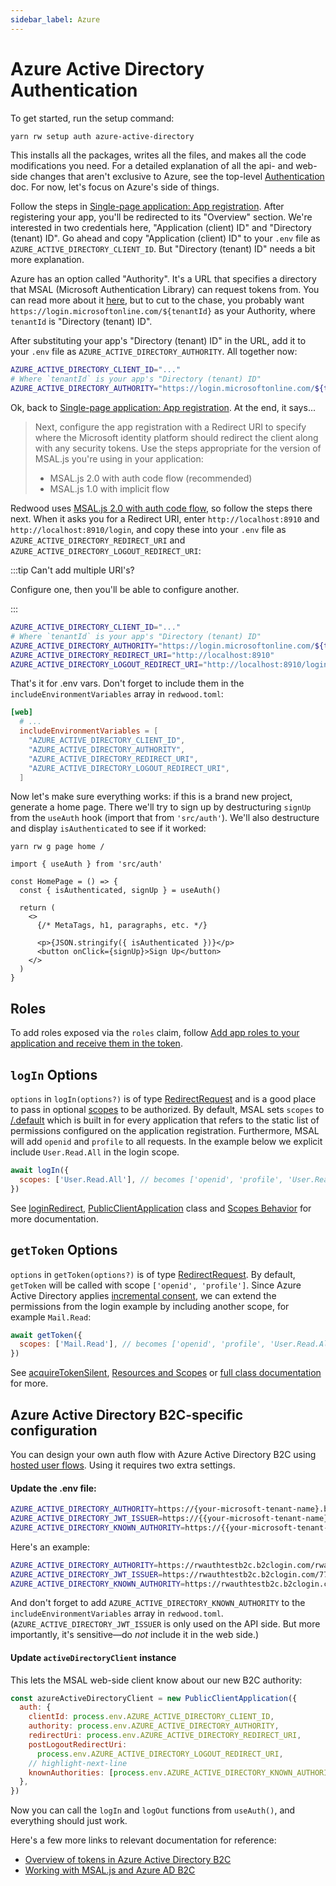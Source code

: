 ```yaml
---
sidebar_label: Azure
---
```


# Azure Active Directory Authentication

To get started, run the setup command:

```bash
yarn rw setup auth azure-active-directory
```

This installs all the packages, writes all the files, and makes all the code
modifications you need. For a detailed explanation of all the api- and web-side
changes that aren't exclusive to Azure, see the top-level
[Authentication](../authentication.md) doc. For now, let's focus on Azure's
side of things.

Follow the steps in [Single-page application: App registration](https://docs.microsoft.com/en-us/azure/active-directory/develop/scenario-spa-app-registration).
After registering your app, you'll be redirected to its "Overview" section.
We're interested in two credentials here, "Application (client) ID" and "Directory (tenant) ID".
Go ahead and copy "Application (client) ID" to your `.env` file as `AZURE_ACTIVE_DIRECTORY_CLIENT_ID`.
But "Directory (tenant) ID" needs a bit more explanation.

Azure has an option called "Authority". It's a URL that specifies a directory that MSAL (Microsoft Authentication Library) can request tokens from.
You can read more about it [here](https://docs.microsoft.com/en-us/azure/active-directory/develop/msal-client-application-configuration#authority),
but to cut to the chase, you probably want `https://login.microsoftonline.com/${tenantId}` as your Authority, where `tenantId` is "Directory (tenant) ID".

After substituting your app's "Directory (tenant) ID" in the URL, add it to your `.env` file as `AZURE_ACTIVE_DIRECTORY_AUTHORITY`.
All together now:

```bash title=".env"
AZURE_ACTIVE_DIRECTORY_CLIENT_ID="..."
# Where `tenantId` is your app's "Directory (tenant) ID"
AZURE_ACTIVE_DIRECTORY_AUTHORITY="https://login.microsoftonline.com/${tenantId}"
```

Ok, back to [Single-page application: App registration](https://docs.microsoft.com/en-us/azure/active-directory/develop/scenario-spa-app-registration).
At the end, it says...

> Next, configure the app registration with a Redirect URI to specify where the Microsoft identity platform should redirect the client along with any security tokens.
> Use the steps appropriate for the version of MSAL.js you're using in your application:
>
> - MSAL.js 2.0 with auth code flow (recommended)
> - MSAL.js 1.0 with implicit flow

Redwood uses [MSAL.js 2.0 with auth code flow](https://learn.microsoft.com/en-us/azure/active-directory/develop/scenario-spa-app-registration#redirect-uri-msaljs-20-with-auth-code-flow), so follow the steps there next.
When it asks you for a Redirect URI, enter `http://localhost:8910` and `http://localhost:8910/login`, and copy these into your `.env` file as `AZURE_ACTIVE_DIRECTORY_REDIRECT_URI` and `AZURE_ACTIVE_DIRECTORY_LOGOUT_REDIRECT_URI`:

:::tip Can't add multiple URI's?

Configure one, then you'll be able to configure another.

:::

```bash title=".env"
AZURE_ACTIVE_DIRECTORY_CLIENT_ID="..."
# Where `tenantId` is your app's "Directory (tenant) ID"
AZURE_ACTIVE_DIRECTORY_AUTHORITY="https://login.microsoftonline.com/${tenantId}"
AZURE_ACTIVE_DIRECTORY_REDIRECT_URI="http://localhost:8910"
AZURE_ACTIVE_DIRECTORY_LOGOUT_REDIRECT_URI="http://localhost:8910/login"
```

That's it for .env vars. Don't forget to include them in the `includeEnvironmentVariables` array in `redwood.toml`:

```toml title="redwood.toml"
[web]
  # ...
  includeEnvironmentVariables = [
    "AZURE_ACTIVE_DIRECTORY_CLIENT_ID",
    "AZURE_ACTIVE_DIRECTORY_AUTHORITY",
    "AZURE_ACTIVE_DIRECTORY_REDIRECT_URI",
    "AZURE_ACTIVE_DIRECTORY_LOGOUT_REDIRECT_URI",
  ]
```

Now let's make sure everything works: if this is a brand new project, generate
a home page. There we'll try to sign up by destructuring `signUp` from the
`useAuth` hook (import that from `'src/auth'`). We'll also destructure and
display `isAuthenticated` to see if it worked:

```
yarn rw g page home /
```

```tsx title="web/src/pages/HomePage.tsx"
import { useAuth } from 'src/auth'

const HomePage = () => {
  const { isAuthenticated, signUp } = useAuth()

  return (
    <>
      {/* MetaTags, h1, paragraphs, etc. */}

      <p>{JSON.stringify({ isAuthenticated })}</p>
      <button onClick={signUp}>Sign Up</button>
    </>
  )
}
```

## Roles

To add roles exposed via the `roles` claim, follow [Add app roles to your application and receive them in the token](https://docs.microsoft.com/en-us/azure/active-directory/develop/howto-add-app-roles-in-azure-ad-apps).

## `logIn` Options

`options` in `logIn(options?)` is of type [RedirectRequest](https://azuread.github.io/microsoft-authentication-library-for-js/ref/types/_azure_msal_browser.RedirectRequest.html) and is a good place to pass in optional [scopes](https://docs.microsoft.com/en-us/graph/permissions-reference#user-permissions) to be authorized.
By default, MSAL sets `scopes` to [/.default](https://docs.microsoft.com/en-us/azure/active-directory/develop/v2-permissions-and-consent#the-default-scope) which is built in for every application that refers to the static list of permissions configured on the application registration. Furthermore, MSAL will add `openid` and `profile` to all requests. In the example below we explicit include `User.Read.All` in the login scope.

```jsx
await logIn({
  scopes: ['User.Read.All'], // becomes ['openid', 'profile', 'User.Read.All']
})
```

See [loginRedirect](https://azuread.github.io/microsoft-authentication-library-for-js/ref/classes/_azure_msal_browser.PublicClientApplication.html#loginRedirect), [PublicClientApplication](https://azuread.github.io/microsoft-authentication-library-for-js/ref/classes/_azure_msal_browser.PublicClientApplication.html) class and [Scopes Behavior](https://github.com/AzureAD/microsoft-authentication-library-for-js/blob/msal-lts/lib/msal-core/docs/scopes.md#scopes-behavior) for more documentation.

## `getToken` Options

`options` in `getToken(options?)` is of type [RedirectRequest](https://azuread.github.io/microsoft-authentication-library-for-js/ref/types/_azure_msal_browser.RedirectRequest.html).
By default, `getToken` will be called with scope `['openid', 'profile']`.
Since Azure Active Directory applies [incremental consent](https://github.com/AzureAD/microsoft-authentication-library-for-js/blob/dev/lib/msal-browser/docs/resources-and-scopes.md#dynamic-scopes-and-incremental-consent), we can extend the permissions from the login example by including another scope, for example `Mail.Read`:

```js
await getToken({
  scopes: ['Mail.Read'], // becomes ['openid', 'profile', 'User.Read.All', 'Mail.Read']
})
```

See [acquireTokenSilent](https://azuread.github.io/microsoft-authentication-library-for-js/ref/classes/_azure_msal_browser.PublicClientApplication.html#acquireTokenSilent), [Resources and Scopes](https://github.com/AzureAD/microsoft-authentication-library-for-js/blob/dev/lib/msal-browser/docs/resources-and-scopes.md#resources-and-scopes) or [full class documentation](https://pub.dev/documentation/msal_js/latest/msal_js/PublicClientApplication-class.html#constructors) for more.

## Azure Active Directory B2C-specific configuration

You can design your own auth flow with Azure Active Directory B2C using [hosted user flows](https://docs.microsoft.com/en-us/azure/active-directory-b2c/add-sign-up-and-sign-in-policy?pivots=b2c-user-flow).
Using it requires two extra settings.

#### Update the .env file:

```bash title=".env"
AZURE_ACTIVE_DIRECTORY_AUTHORITY=https://{your-microsoft-tenant-name}.b2clogin.com/{{your-microsoft-tenant-name}}.onmicrosoft.com/{{your-microsoft-user-flow-id}}
AZURE_ACTIVE_DIRECTORY_JWT_ISSUER=https://{{your-microsoft-tenant-name}}.b2clogin.com/{{your-microsoft-tenant-id}}/v2.0/
AZURE_ACTIVE_DIRECTORY_KNOWN_AUTHORITY=https://{{your-microsoft-tenant-name}}.b2clogin.com
```

Here's an example:

```bash title=".env.example"
AZURE_ACTIVE_DIRECTORY_AUTHORITY=https://rwauthtestb2c.b2clogin.com/rwauthtestb2c.onmicrosoft.com/B2C_1_signupsignin1
AZURE_ACTIVE_DIRECTORY_JWT_ISSUER=https://rwauthtestb2c.b2clogin.com/775527ef-8a37-4307-8b3d-cc311f58d922/v2.0/
AZURE_ACTIVE_DIRECTORY_KNOWN_AUTHORITY=https://rwauthtestb2c.b2clogin.com
```

And don't forget to add `AZURE_ACTIVE_DIRECTORY_KNOWN_AUTHORITY` to the `includeEnvironmentVariables` array in `redwood.toml`.
(`AZURE_ACTIVE_DIRECTORY_JWT_ISSUER` is only used on the API side. But more importantly, it's sensitive—do _not_ include it in the web side.)

#### Update `activeDirectoryClient` instance

This lets the MSAL web-side client know about our new B2C authority:

```jsx title="web/src/auth.{js,ts}"
const azureActiveDirectoryClient = new PublicClientApplication({
  auth: {
    clientId: process.env.AZURE_ACTIVE_DIRECTORY_CLIENT_ID,
    authority: process.env.AZURE_ACTIVE_DIRECTORY_AUTHORITY,
    redirectUri: process.env.AZURE_ACTIVE_DIRECTORY_REDIRECT_URI,
    postLogoutRedirectUri:
      process.env.AZURE_ACTIVE_DIRECTORY_LOGOUT_REDIRECT_URI,
    // highlight-next-line
    knownAuthorities: [process.env.AZURE_ACTIVE_DIRECTORY_KNOWN_AUTHORITY],
  },
})
```

Now you can call the `logIn` and `logOut` functions from `useAuth()`, and everything should just work.

Here's a few more links to relevant documentation for reference:

- [Overview of tokens in Azure Active Directory B2C](https://docs.microsoft.com/en-us/azure/active-directory-b2c/tokens-overview)
- [Working with MSAL.js and Azure AD B2C](https://github.com/AzureAD/microsoft-authentication-library-for-js/blob/dev/lib/msal-browser/docs/working-with-b2c.md)
